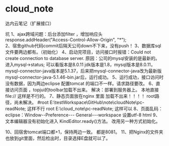 # cloud_note
达内云笔记（扩展接口）




坑
1、ajax跨域问题：后台添加filter ，增加响应头response.addHeader("Access-Control-Allow-Origin", "*");  
2、宿舍github代码commit后隔天公司down不下来，没有push！
3、数据库sql文件要两边都有。（初始化）
4、启动完项目，访问接口时报错：Could not create connection to database server.
	原因：公司的mysql安装的是最新的。   
	进入mysql->status;     可以看版本是8.0.11
	jdk版本是1.8，mysql版本是8.0.11，mysql-connector-java版本是5.1.37，后来把mysql-connector-java改为最新版mysql-connector-java-5.1.46-bin.jar后，运行成功。
5、运行成功，接口访问时没有数据，因为两边eclipse 配置tomcat 的端口不一样。请求路径要改。
6、直接访问页面 ，topjui的toolbar加载不出来。   解决：部署到服务器上。
	本地直接file://     这样是不行的。
7、静态页面放在nginx  里面  加载不出来！！！！     root路径，尚未解决。
	#root	E:\testWorkspace\GitHub\note\cloudNote\pc-readNote; 这样不行
	root		E:\cloud_note\pc-readNote;  这样可以
8、页面乱码：
	eclipse：Window--Preference--- General---workspace 设置utf-8
	html <meta charset="utf-8"></meta>
9、文本编辑器没有初始化进入 KindEditor.ready()方法。
	改用另一种方式初始化。

10、回宿舍tomcat端口都+1，保持两边一致。  都是8081。
11、把Nginx的文件夹也放到git里面，然后检出时，目录选择E盘就可以了。